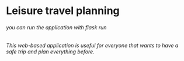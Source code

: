 # Leisure travel planning

###### you can run the application with flask run

###### This web-based application is useful for everyone that wants to have a safe trip and plan everything before.

